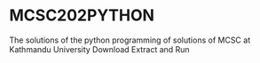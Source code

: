 # MCSC202PYTHON
The solutions of the python programming of solutions of MCSC at Kathmandu University
Download Extract and Run 
